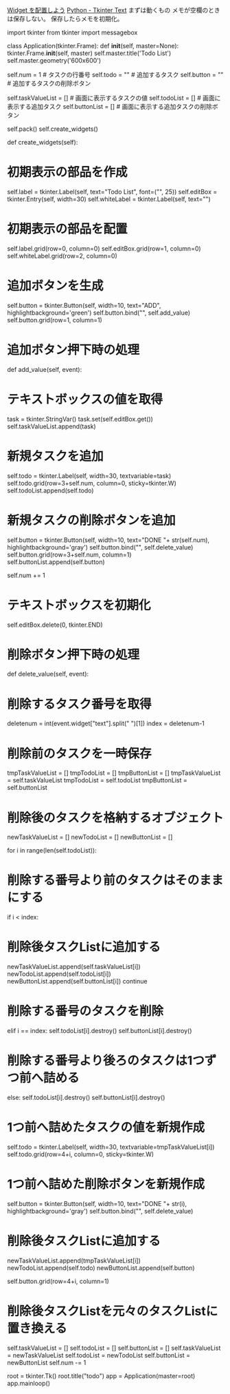 [Widget を配置しよう](https://www.shido.info/py/tkinter2.html)
[Python - Tkinter Text](https://www.tutorialspoint.com/python/tk_text.htm)
まずは動くもの
メモが空欄のときは保存しない。
保存したらメモを初期化。


import tkinter
from tkinter import messagebox

class Application(tkinter.Frame):
def __init__(self, master=None):
tkinter.Frame.__init__(self, master)
self.master.title('Todo List')
self.master.geometry('600x600')

self.num = 1         # タスクの行番号
self.todo = ""       # 追加するタスク
self.button = ""     # 追加するタスクの削除ボタン

self.taskValueList = []  # 画面に表示するタスクの値
self.todoList = []       # 画面に表示する追加タスク
self.buttonList = []     # 画面に表示する追加タスクの削除ボタン

self.pack()
self.create_widgets()

def create_widgets(self):
# 初期表示の部品を作成
self.label = tkinter.Label(self, text="Todo List", font=("", 25))
self.editBox = tkinter.Entry(self, width=30)
self.whiteLabel = tkinter.Label(self, text="")

# 初期表示の部品を配置
self.label.grid(row=0, column=0)
self.editBox.grid(row=1, column=0)
self.whiteLabel.grid(row=2, column=0)

# 追加ボタンを生成
self.button = tkinter.Button(self, width=10, text="ADD", highlightbackground='green')
self.button.bind("<Button-1>", self.add_value)
self.button.grid(row=1, column=1)

# 追加ボタン押下時の処理
def add_value(self, event):
# テキストボックスの値を取得
task = tkinter.StringVar()
task.set(self.editBox.get())
self.taskValueList.append(task)

# 新規タスクを追加
self.todo = tkinter.Label(self, width=30, textvariable=task)
self.todo.grid(row=3+self.num, column=0, sticky=tkinter.W)
self.todoList.append(self.todo)

# 新規タスクの削除ボタンを追加
self.button = tkinter.Button(self, width=10, text="DONE "+ str(self.num), highlightbackground='gray')
self.button.bind("<Button-1>", self.delete_value)
self.button.grid(row=3+self.num, column=1)
self.buttonList.append(self.button)

self.num += 1

# テキストボックスを初期化
self.editBox.delete(0, tkinter.END)

# 削除ボタン押下時の処理
def delete_value(self, event):
# 削除するタスク番号を取得
deletenum = int(event.widget["text"].split(" ")[1])
index = deletenum-1

# 削除前のタスクを一時保存
tmpTaskValueList = []
tmpTodoList = []
tmpButtonList = []
tmpTaskValueList = self.taskValueList
tmpTodoList = self.todoList
tmpButtonList = self.buttonList

# 削除後のタスクを格納するオブジェクト
newTaskValueList = []
newTodoList = []
newButtonList = []

for i in range(len(self.todoList)):

# 削除する番号より前のタスクはそのままにする
if i < index:
# 削除後タスクListに追加する
newTaskValueList.append(self.taskValueList[i])
newTodoList.append(self.todoList[i])
newButtonList.append(self.buttonList[i])
continue

# 削除する番号のタスクを削除
elif i == index:
self.todoList[i].destroy()
self.buttonList[i].destroy()

# 削除する番号より後ろのタスクは1つずつ前へ詰める
else:
self.todoList[i].destroy()
self.buttonList[i].destroy()

# 1つ前へ詰めたタスクの値を新規作成
self.todo = tkinter.Label(self, width=30, textvariable=tmpTaskValueList[i])
self.todo.grid(row=4+i, column=0, sticky=tkinter.W)

# 1つ前へ詰めた削除ボタンを新規作成
self.button = tkinter.Button(self, width=10, text="DONE "+ str(i), highlightbackground='gray')
self.button.bind("<Button-1>", self.delete_value)

# 削除後タスクListに追加する
newTaskValueList.append(tmpTaskValueList[i])
newTodoList.append(self.todo)
newButtonList.append(self.button)

self.button.grid(row=4+i, column=1)

# 削除後タスクListを元々のタスクListに置き換える
self.taskValueList = []
self.todoList = []
self.buttonList = []
self.taskValueList = newTaskValueList
self.todoList = newTodoList
self.buttonList = newButtonList
self.num -= 1

root = tkinter.Tk()
root.title("todo")
app = Application(master=root)
app.mainloop()